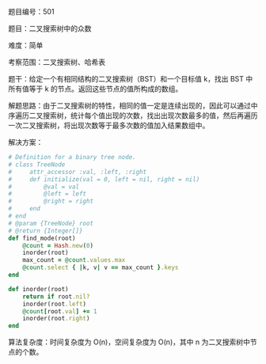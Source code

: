 题目编号：501

题目：二叉搜索树中的众数

难度：简单

考察范围：二叉搜索树、哈希表

题干：给定一个有相同结构的二叉搜索树（BST）和一个目标值 k，找出 BST 中所有值等于 k 的节点。返回这些节点的值所构成的数组。

解题思路：由于二叉搜索树的特性，相同的值一定是连续出现的，因此可以通过中序遍历二叉搜索树，统计每个值出现的次数，找出出现次数最多的值，然后再遍历一次二叉搜索树，将出现次数等于最多次数的值加入结果数组中。

解决方案：

```ruby
# Definition for a binary tree node.
# class TreeNode
#     attr_accessor :val, :left, :right
#     def initialize(val = 0, left = nil, right = nil)
#         @val = val
#         @left = left
#         @right = right
#     end
# end
# @param {TreeNode} root
# @return {Integer[]}
def find_mode(root)
    @count = Hash.new(0)
    inorder(root)
    max_count = @count.values.max
    @count.select { |k, v| v == max_count }.keys
end

def inorder(root)
    return if root.nil?
    inorder(root.left)
    @count[root.val] += 1
    inorder(root.right)
end
```

算法复杂度：时间复杂度为 O(n)，空间复杂度为 O(n)，其中 n 为二叉搜索树中节点的个数。